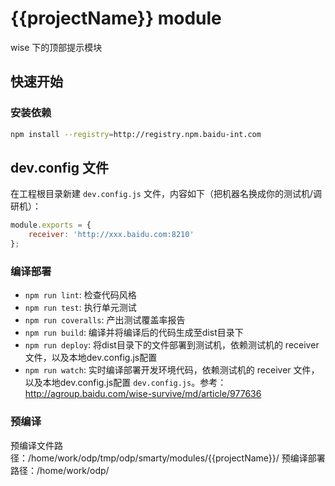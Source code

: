 # {{projectName}} module

wise 下的顶部提示模块

## 快速开始

### 安装依赖

```bash
npm install --registry=http://registry.npm.baidu-int.com
```

## dev.config 文件

在工程根目录新建 `dev.config.js` 文件，内容如下（把机器名换成你的测试机/调研机）：

```javascript
module.exports = {
    receiver: 'http://xxx.baidu.com:8210'
};
```

### 编译部署

* `npm run lint`: 检查代码风格
* `npm run test`: 执行单元测试
* `npm run coveralls`: 产出测试覆盖率报告
* `npm run build`: 编译并将编译后的代码生成至dist目录下
* `npm run deploy`: 将dist目录下的文件部署到测试机，依赖测试机的 receiver 文件，以及本地dev.config.js配置
* `npm run watch`: 实时编译部署开发环境代码，依赖测试机的 receiver 文件，以及本地dev.config.js配置 `dev.config.js`。参考：<http://agroup.baidu.com/wise-survive/md/article/977636>

### 预编译
预编译文件路径：/home/work/odp/tmp/odp/smarty/modules/{{projectName}}/
预编译部署路径：/home/work/odp/
